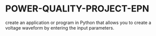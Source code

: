 # POWER-QUALITY-PROJECT-EPN
create an application or program in Python that allows you to create a voltage waveform by entering the input parameters.
